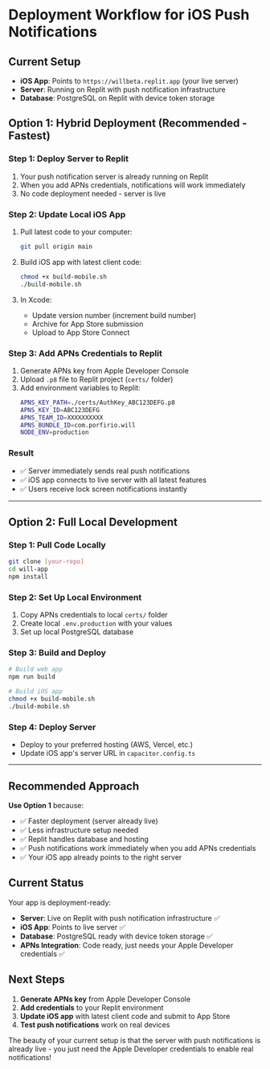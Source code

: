 # Deployment Workflow for iOS Push Notifications

## Current Setup
- **iOS App**: Points to `https://willbeta.replit.app` (your live server)
- **Server**: Running on Replit with push notification infrastructure
- **Database**: PostgreSQL on Replit with device token storage

## Option 1: Hybrid Deployment (Recommended - Fastest)

### Step 1: Deploy Server to Replit
1. Your push notification server is already running on Replit
2. When you add APNs credentials, notifications will work immediately
3. No code deployment needed - server is live

### Step 2: Update Local iOS App
1. Pull latest code to your computer:
   ```bash
   git pull origin main
   ```

2. Build iOS app with latest client code:
   ```bash
   chmod +x build-mobile.sh
   ./build-mobile.sh
   ```

3. In Xcode:
   - Update version number (increment build number)
   - Archive for App Store submission
   - Upload to App Store Connect

### Step 3: Add APNs Credentials to Replit
1. Generate APNs key from Apple Developer Console
2. Upload `.p8` file to Replit project (`certs/` folder)
3. Add environment variables to Replit:
   ```bash
   APNS_KEY_PATH=./certs/AuthKey_ABC123DEFG.p8
   APNS_KEY_ID=ABC123DEFG
   APNS_TEAM_ID=XXXXXXXXXX
   APNS_BUNDLE_ID=com.porfirio.will
   NODE_ENV=production
   ```

### Result
- ✅ Server immediately sends real push notifications
- ✅ iOS app connects to live server with all latest features
- ✅ Users receive lock screen notifications instantly

---

## Option 2: Full Local Development

### Step 1: Pull Code Locally
```bash
git clone [your-repo]
cd will-app
npm install
```

### Step 2: Set Up Local Environment
1. Copy APNs credentials to local `certs/` folder
2. Create local `.env.production` with your values
3. Set up local PostgreSQL database

### Step 3: Build and Deploy
```bash
# Build web app
npm run build

# Build iOS app  
chmod +x build-mobile.sh
./build-mobile.sh
```

### Step 4: Deploy Server
- Deploy to your preferred hosting (AWS, Vercel, etc.)
- Update iOS app's server URL in `capacitor.config.ts`

---

## Recommended Approach

**Use Option 1** because:
- ✅ Faster deployment (server already live)
- ✅ Less infrastructure setup needed
- ✅ Replit handles database and hosting
- ✅ Push notifications work immediately when you add APNs credentials
- ✅ Your iOS app already points to the right server

## Current Status

Your app is deployment-ready:
- **Server**: Live on Replit with push notification infrastructure ✅
- **iOS App**: Points to live server ✅  
- **Database**: PostgreSQL ready with device token storage ✅
- **APNs Integration**: Code ready, just needs your Apple Developer credentials ✅

## Next Steps

1. **Generate APNs key** from Apple Developer Console
2. **Add credentials** to your Replit environment
3. **Update iOS app** with latest client code and submit to App Store
4. **Test push notifications** work on real devices

The beauty of your current setup is that the server with push notifications is already live - you just need the Apple Developer credentials to enable real notifications!